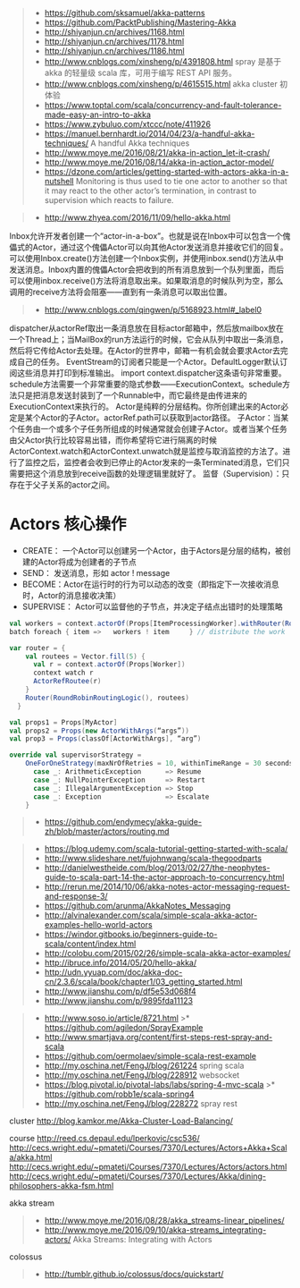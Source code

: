 >* https://github.com/sksamuel/akka-patterns 
>* https://github.com/PacktPublishing/Mastering-Akka
>* http://shiyanjun.cn/archives/1168.html
>* http://shiyanjun.cn/archives/1178.html
>* http://shiyanjun.cn/archives/1186.html
>* http://www.cnblogs.com/xinsheng/p/4391808.html   spray 是基于 akka 的轻量级 scala 库，可用于编写 REST API 服务。
>* http://www.cnblogs.com/xinsheng/p/4615515.html   akka cluster 初体验
>* https://www.toptal.com/scala/concurrency-and-fault-tolerance-made-easy-an-intro-to-akka
>* https://www.zybuluo.com/xtccc/note/411926
>* https://manuel.bernhardt.io/2014/04/23/a-handful-akka-techniques/   A handful Akka techniques
>* http://www.moye.me/2016/08/21/akka-in-action_let-it-crash/   
>* http://www.moye.me/2016/08/14/akka-in-action_actor-model/
>* https://dzone.com/articles/getting-started-with-actors-akka-in-a-nutshell
Monitoring is thus used to tie one actor to another so that it may react to the other actor’s termination, in contrast to supervision which reacts to failure.

>* http://www.zhyea.com/2016/11/09/hello-akka.html 

Inbox允许开发者创建一个“actor-in-a-box”。也就是说在Inbox中可以包含一个傀儡式的Actor，通过这个傀儡Actor可以向其他Actor发送消息并接收它们的回复。可以使用Inbox.create()方法创建一个Inbox实例，并使用inbox.send()方法从中发送消息。Inbox内置的傀儡Actor会把收到的所有消息放到一个队列里面，而后可以使用inbox.receive()方法将消息取出来。如果取消息的时候队列为空，那么调用的receive方法将会阻塞——直到有一条消息可以取出位置。

>* http://www.cnblogs.com/qingwen/p/5168923.html#_label0

dispatcher从actorRef取出一条消息放在目标actor邮箱中，然后放mailbox放在一个Thread上；当MailBox的run方法运行的时候，它会从队列中取出一条消息， 然后将它传给Actor去处理。在Actor的世界中，邮箱一有机会就会要求Actor去完成自己的任务。
EventStream的订阅者只能是一个Actor。DefaultLogger默认订阅这些消息并打印到标准输出。
import context.dispatcher这条语句非常重要。schedule方法需要一个非常重要的隐式参数——ExecutionContext。schedule方法只是把消息发送封装到了一个Runnable中，而它最终是由传进来的ExecutionContext来执行的。
Actor是纯粹的分层结构。你所创建出来的Actor必定是某个Actor的子Actor。actorRef.path可以获取到actor路径。
子Actor：当某个任务由一个或多个子任务所组成的时候通常就会创建子Actor。或者当某个任务由父Actor执行比较容易出错，而你希望将它进行隔离的时候
ActorContext.watch和ActorContext.unwatch就是监控与取消监控的方法了。进行了监控之后，监控者会收到已停止的Actor发来的一条Terminated消息，它们只需要把这个消息放到receive函数的处理逻辑里就好了。 
监督（Supervision）：只存在于父子关系的actor之间。

# Actors 核心操作
- CREATE： 一个Actor可以创建另一个Actor，由于Actors是分层的结构，被创建的Actor将成为创建者的子节点
- SEND： 发送消息，形如 actor ! message
- BECOME：Actor在运行时的行为可以动态的改变（即指定下一次接收消息时，Actor的消息接收决策）
- SUPERVISE：  Actor可以监督他的子节点，并决定子结点出错时的处理策略


```scala
val workers = context.actorOf(Props[ItemProcessingWorker].withRouter(RoundRobinRouter(100)))
batch foreach { item =>   workers ! item     } // distribute the work

var router = {
    val routees = Vector.fill(5) {
      val r = context.actorOf(Props[Worker])
      context watch r
      ActorRefRoutee(r)
    }
    Router(RoundRobinRoutingLogic(), routees)
  }

val props1 = Props[MyActor]
val props2 = Props(new ActorWithArgs(“args”))
val prop3 = Props(classOf[ActorWithArgs], “arg”)

override val supervisorStrategy =
    OneForOneStrategy(maxNrOfRetries = 10, withinTimeRange = 30 seconds) {
      case _: ArithmeticException      => Resume
      case _: NullPointerException     => Restart
      case _: IllegalArgumentException => Stop
      case _: Exception                => Escalate
    }
```

>* https://github.com/endymecy/akka-guide-zh/blob/master/actors/routing.md


>* https://blog.udemy.com/scala-tutorial-getting-started-with-scala/
>* http://www.slideshare.net/fujohnwang/scala-thegoodparts
>* http://danielwestheide.com/blog/2013/02/27/the-neophytes-guide-to-scala-part-14-the-actor-approach-to-concurrency.html
>* http://rerun.me/2014/10/06/akka-notes-actor-messaging-request-and-response-3/
>* https://github.com/arunma/AkkaNotes_Messaging
>* http://alvinalexander.com/scala/simple-scala-akka-actor-examples-hello-world-actors
>* https://windor.gitbooks.io/beginners-guide-to-scala/content/index.html
>* http://colobu.com/2015/02/26/simple-scala-akka-actor-examples/
>* http://ibruce.info/2014/05/20/hello-akka/
>* http://udn.yyuap.com/doc/akka-doc-cn/2.3.6/scala/book/chapter1/03_getting_started.html
>* http://www.jianshu.com/p/df5e53d068f4
>* http://www.jianshu.com/p/9895fda11123


>* http://www.soso.io/article/8721.html   >* https://github.com/agiledon/SprayExample
>* http://www.smartjava.org/content/first-steps-rest-spray-and-scala
>* https://github.com/oermolaev/simple-scala-rest-example
>* http://my.oschina.net/FengJ/blog/261224  spring scala
>* http://my.oschina.net/FengJ/blog/228912  websocket
>* https://blog.pivotal.io/pivotal-labs/labs/spring-4-mvc-scala   >* https://github.com/robb1e/scala-spring4
>* http://my.oschina.net/FengJ/blog/228272  spray rest

cluster
http://blog.kamkor.me/Akka-Cluster-Load-Balancing/

course
http://reed.cs.depaul.edu/lperkovic/csc536/
http://cecs.wright.edu/~pmateti/Courses/7370/Lectures/Actors+Akka+Scala/akka.html
http://cecs.wright.edu/~pmateti/Courses/7370/Lectures/Actors/actors.html
http://cecs.wright.edu/~pmateti/Courses/7370/Lectures/Akka/dining-philosophers-akka-fsm.html

akka stream
>* http://www.moye.me/2016/08/28/akka_streams-linear_pipelines/
>* http://www.moye.me/2016/09/10/akka-streams_integrating-actors/  Akka Streams: Integrating with Actors


colossus
>* http://tumblr.github.io/colossus/docs/quickstart/
